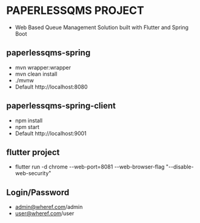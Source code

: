 # PAPERLESSQMS PROJECT
* Web Based Queue Management Solution built with Flutter and Spring Boot

## paperlessqms-spring
* mvn wrapper:wrapper
* mvn clean install
* ./mvnw
* Default http://localhost:8080


## paperlessqms-spring-client
* npm install
* npm start
* Default http://localhost:9001

## flutter project
* flutter run -d chrome --web-port=8081 --web-browser-flag "--disable-web-security"

## Login/Password
* admin@wheref.com/admin
* user@wheref.com/user
